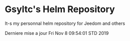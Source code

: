 # Gsyltc's Helm Repository

It-s my personnal helm repository for Jeedom and others

Derniere mise a jour Fri Nov  8 09:54:01 STD 2019
